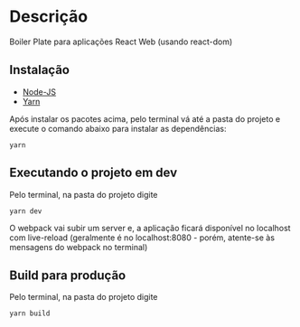 # Descrição
Boiler Plate para aplicações React Web (usando react-dom)

## Instalação

- [Node-JS](https://www.notion.so/Instalando-o-Node-js-d40fdabe8f0a491eb33b85da93d90a2f)
- [Yarn](https://www.notion.so/Instalando-o-Yarn-eca6a13be5b3467d8d2f7be15c60f322)

Após instalar os pacotes acima, pelo terminal vá até a pasta do projeto 
e execute o comando abaixo para instalar as dependências:

```
yarn
``` 

## Executando o projeto em dev

Pelo terminal, na pasta do projeto digite

```
yarn dev
```

O webpack vai subir um server e, a aplicação ficará disponível no localhost com live-reload (geralmente é no localhost:8080 - porém, atente-se às mensagens do webpack no terminal)

## Build para produção

Pelo terminal, na pasta do projeto digite

```
yarn build
```

